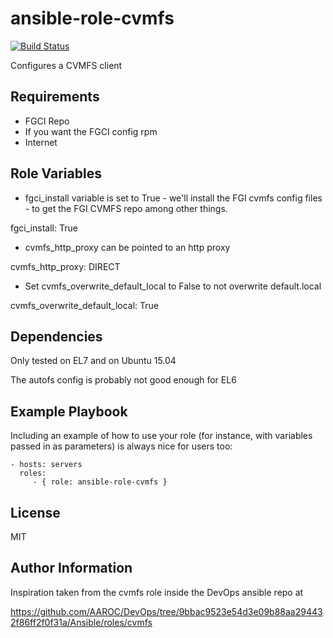ansible-role-cvmfs
=========

[![Build Status](https://travis-ci.org/CSC-IT-Center-for-Science/ansible-role-cvmfs.svg?branch=master)](https://travis-ci.org/CSC-IT-Center-for-Science/ansible-role-cvmfs)

Configures a CVMFS client

Requirements
------------

 - FGCI Repo
  - If you want the FGCI config rpm
 - Internet

Role Variables
--------------

 - fgci_install variable is set to True - we'll install the FGI cvmfs config files - to get the FGI CVMFS repo among other things. 

fgci_install: True

 - cvmfs_http_proxy can be pointed to an http proxy

cvmfs_http_proxy: DIRECT

 - Set cvmfs_overwrite_default_local to False to not overwrite default.local

cvmfs_overwrite_default_local: True

Dependencies
------------

Only tested on EL7 and on Ubuntu 15.04

The autofs config is probably not good enough for EL6

Example Playbook
----------------

Including an example of how to use your role (for instance, with variables passed in as parameters) is always nice for users too:

    - hosts: servers
      roles:
         - { role: ansible-role-cvmfs }

License
-------

MIT

Author Information
------------------

Inspiration taken from the cvmfs role inside the DevOps ansible repo at 

https://github.com/AAROC/DevOps/tree/9bbac9523e54d3e09b88aa294432f86ff2f0f31a/Ansible/roles/cvmfs
